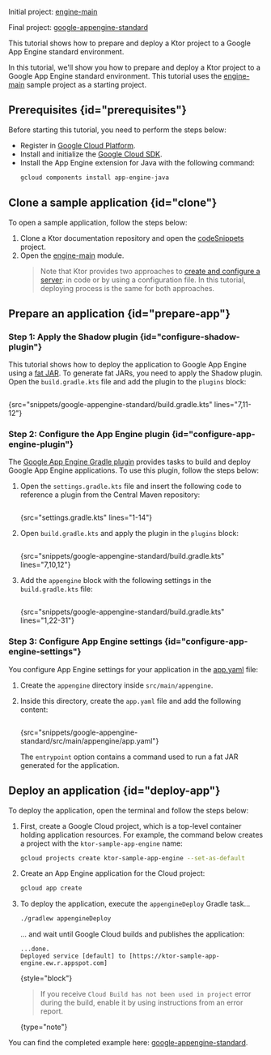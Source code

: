 [//]: # (title: Google App Engine)

<tldr>
<p>
<control>Initial project</control>: <a href="https://github.com/ktorio/ktor-documentation/tree/%current-branch%/codeSnippets/snippets/engine-main">engine-main</a>
</p>
<p>
<control>Final project</control>: <a href="https://github.com/ktorio/ktor-documentation/tree/%current-branch%/codeSnippets/snippets/google-appengine-standard">google-appengine-standard</a>
</p>
</tldr>

<link-summary>
This tutorial shows how to prepare and deploy a Ktor project to a Google App Engine standard environment.
</link-summary>

In this tutorial, we'll show you how to prepare and deploy a Ktor project to a Google App Engine standard environment. This tutorial uses the [engine-main](https://github.com/ktorio/ktor-documentation/tree/%current-branch%/codeSnippets/snippets/engine-main) sample project as a starting project.



## Prerequisites {id="prerequisites"}
Before starting this tutorial, you need to perform the steps below:
* Register in [Google Cloud Platform](https://console.cloud.google.com/).
* Install and initialize the [Google Cloud SDK](https://cloud.google.com/sdk/docs/install).
* Install the App Engine extension for Java with the following command:
   ```Bash
   gcloud components install app-engine-java
   ```

## Clone a sample application {id="clone"}
To open a sample application, follow the steps below:
1. Clone a Ktor documentation repository and open the [codeSnippets](https://github.com/ktorio/ktor-documentation/tree/%current-branch%/codeSnippets) project.
2. Open the [engine-main](https://github.com/ktorio/ktor-documentation/tree/%current-branch%/codeSnippets/snippets/engine-main) module.
   > Note that Ktor provides two approaches to [create and configure a server](create_server.topic): in code or by using a configuration file. In this tutorial, deploying process is the same for both approaches.

## Prepare an application {id="prepare-app"}
### Step 1: Apply the Shadow plugin {id="configure-shadow-plugin"}
This tutorial shows how to deploy the application to Google App Engine using a [fat JAR](fatjar.md). To generate fat JARs, you need to apply the Shadow plugin. Open the `build.gradle.kts` file and add the plugin to the `plugins` block:
```kotlin
```
{src="snippets/google-appengine-standard/build.gradle.kts" lines="7,11-12"}


### Step 2: Configure the App Engine plugin {id="configure-app-engine-plugin"}
The [Google App Engine Gradle plugin](https://github.com/GoogleCloudPlatform/app-gradle-plugin) provides tasks to build and deploy Google App Engine applications. To use this plugin, follow the steps below:

1. Open the `settings.gradle.kts` file and insert the following code to reference a plugin from the Central Maven repository:
   ```groovy
   ```
   {src="settings.gradle.kts" lines="1-14"}

2. Open `build.gradle.kts` and apply the plugin in the `plugins` block:
   ```kotlin
   ```
   {src="snippets/google-appengine-standard/build.gradle.kts" lines="7,10,12"}

3. Add the `appengine` block with the following settings in the `build.gradle.kts` file:
   ```kotlin
   ```
   {src="snippets/google-appengine-standard/build.gradle.kts" lines="1,22-31"}


### Step 3: Configure App Engine settings {id="configure-app-engine-settings"}
You configure App Engine settings for your application in the [app.yaml](https://cloud.google.com/appengine/docs/standard/python/config/appref) file:
1. Create the `appengine` directory inside `src/main/appengine`.
2. Inside this directory, create the `app.yaml` file and add the following content:
   ```yaml
   ```
   {src="snippets/google-appengine-standard/src/main/appengine/app.yaml"}
   
   The `entrypoint` option contains a command used to run a fat JAR generated for the application.


## Deploy an application {id="deploy-app"}

To deploy the application, open the terminal and follow the steps below:

1. First, create a Google Cloud project, which is a top-level container holding application resources. For example, the command below creates a project with the `ktor-sample-app-engine` name:
   ```Bash
   gcloud projects create ktor-sample-app-engine --set-as-default
   ```
   
2. Create an App Engine application for the Cloud project:
   ```Bash
   gcloud app create
   ```

3. To deploy the application, execute the `appengineDeploy` Gradle task...
   ```Bash
   ./gradlew appengineDeploy
   ```
   ... and wait until Google Cloud builds and publishes the application:
   ```
   ...done.
   Deployed service [default] to [https://ktor-sample-app-engine.ew.r.appspot.com]
   ```
   {style="block"}
   > If you receive `Cloud Build has not been used in project` error during the build, enable it by using instructions from an error report.
   >
   {type="note"}

You can find the completed example here: [google-appengine-standard](https://github.com/ktorio/ktor-documentation/tree/%current-branch%/codeSnippets/snippets/google-appengine-standard).
